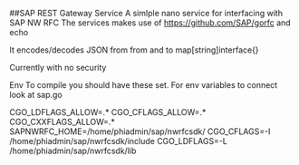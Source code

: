 ##SAP REST Gateway Service
A simlple nano service for interfacing with SAP NW RFC
The services makes use of https://github.com/SAP/gorfc and echo

It encodes/decodes JSON from from and to map[string]interface{}

Currently with no security

Env
To compile you should have these set. For env variables to connect look at sap.go

CGO_LDFLAGS_ALLOW=.*
CGO_CFLAGS_ALLOW=.*
CGO_CXXFLAGS_ALLOW=.*
SAPNWRFC_HOME=/home/phiadmin/sap/nwrfcsdk/
CGO_CFLAGS=-I /home/phiadmin/sap/nwrfcsdk/include
CGO_LDFLAGS=-L /home/phiadmin/sap/nwrfcsdk/lib
